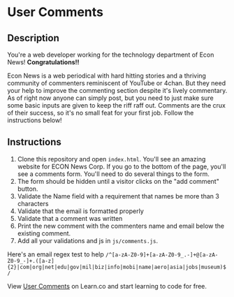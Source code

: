

# User Comments

## Description
You're a web developer working for the technology department of Econ News! **Congratulations!!** 

Econ News is a web periodical with hard hitting stories and a thriving community of commenters reminiscent of YouTube or 4chan. But they need your help to improve the commenting section despite it's lively commentary. As of right now anyone can simply post, but you need to just make sure some basic inputs are given to keep the riff raff out. Comments are the crux of their success, so it's no small feat for your first job. Follow the instructions below!

## Instructions

1. Clone this repository and open `index.html`.
You'll see an amazing website for ECON News Corp.
If you go to the bottom of the page, you'll see a comments form. You'll need to
do several things to the form.
2. The form should be hidden until a visitor clicks on the "add comment" button.
3. Validate the Name field with a requirement that names be more than 3 characters
4. Validate that the email is formatted properly
5. Validate that a comment was written
6. Print the new comment with the commenters name and email below the existing
comment.
7. Add all your validations and js in `js/comments.js`.

Here's an email regex test to help
`/^[a-zA-Z0-9]+[a-zA-Z0-9_.-]+@[a-zA-Z0-9_-]+.([a-z]{2}|com|org|net|edu|gov|mil|biz|info|mobi|name|aero|asia|jobs|museum)$/`


<p data-visibility='hidden'>View <a href='https://learn.co/lessons/user-comments' title='User Comments'>User Comments</a> on Learn.co and start learning to code for free.</p>
